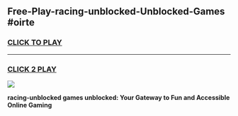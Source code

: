 
## Free-Play-racing-unblocked-Unblocked-Games #oirte
<h3>
<a href="https://news.freeplayer.one?title=racing-unblocked&ref=8M">CLICK TO PLAY</a></h3>
<hr>

<h3>
<a href="https://news.freeplayer.one?title=racing-unblocked&ref=8M">CLICK 2 PLAY</a>
  
</h3>

<a href="https://news.freeplayer.one?title=racing-unblocked&ref=8M"><img src="https://clearcache.store/games.png"></a>


**racing-unblocked games unblocked: Your Gateway to Fun and Accessible Online Gaming**
